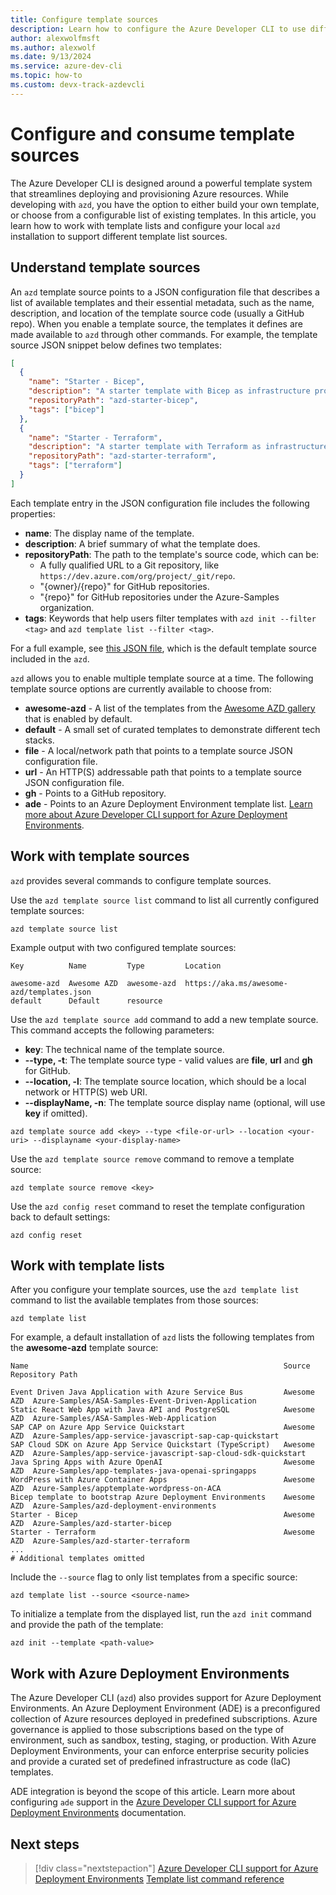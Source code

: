 ```yaml
---
title: Configure template sources
description: Learn how to configure the Azure Developer CLI to use different template sources
author: alexwolfmsft
ms.author: alexwolf
ms.date: 9/13/2024
ms.service: azure-dev-cli
ms.topic: how-to
ms.custom: devx-track-azdevcli
---
```


# Configure and consume template sources

The Azure Developer CLI is designed around a powerful template system that streamlines deploying and provisioning Azure resources. While developing with `azd`, you have the option to either build your own template, or choose from a configurable list of existing templates. In this article, you learn how to work with template lists and configure your local `azd` installation to support different template list sources.

## Understand template sources

An `azd` template source points to a JSON configuration file that describes a list of available templates and their essential metadata, such as the name, description, and location of the template source code (usually a GitHub repo). When you enable a template source, the templates it defines are made available to `azd` through other commands. For example, the template source JSON snippet below defines two templates:

```json
[
  {
    "name": "Starter - Bicep",
    "description": "A starter template with Bicep as infrastructure provider",
    "repositoryPath": "azd-starter-bicep",
    "tags": ["bicep"]
  },
  {
    "name": "Starter - Terraform",
    "description": "A starter template with Terraform as infrastructure provider",
    "repositoryPath": "azd-starter-terraform",
    "tags": ["terraform"]
  }
]
```

Each template entry in the JSON configuration file includes the following properties:

- **name**: The display name of the template.
- **description**: A brief summary of what the template does.
- **repositoryPath**: The path to the template's source code, which can be:
  - A fully qualified URL to a Git repository, like `https://dev.azure.com/org/project/_git/repo`.
  - "{owner}/{repo}" for GitHub repositories.
  - "{repo}" for GitHub repositories under the Azure-Samples organization.
- **tags**: Keywords that help users filter templates with `azd init --filter <tag>` and `azd template list --filter <tag>`.

For a full example, see [this JSON file](https://github.com/Azure/azure-dev/blob/main/cli/azd/resources/templates.json), which is the default template source included in the `azd`.

`azd` allows you to enable multiple template source at a time. The following template source options are currently available to choose from:

- **awesome-azd** - A list of the templates from the [Awesome AZD gallery](https://azure.github.io/awesome-azd) that is enabled by default.
- **default** - A small set of curated templates to demonstrate different tech stacks.
- **file** -  A local/network path that points to a template source JSON configuration file.
- **url** - An HTTP(S) addressable path that points to a template source JSON configuration file.
- **gh** - Points to a GitHub repository.
- **ade** - Points to an Azure Deployment Environment template list. [Learn more about Azure Developer CLI support for Azure Deployment Environments](/azure/developer/azure-developer-cli/ade-integration).

## Work with template sources

`azd` provides several commands to configure template sources.

Use the `azd template source list` command to list all currently configured template sources:

```azdeveloper
azd template source list
```

Example output with two configured template sources:

```output
Key          Name         Type         Location

awesome-azd  Awesome AZD  awesome-azd  https://aka.ms/awesome-azd/templates.json
default      Default      resource
```

Use the `azd template source add` command to add a new template source. This command accepts the following parameters:

- **key**: The technical name of the template source.
- **--type, -t**: The template source type - valid values are **file**, **url** and **gh** for GitHub.
- **--location, -l**: The template source location, which should be a local network or HTTP(S) web URI.
- **--displayName, -n**: The template source display name (optional, will use **key** if omitted).

```azdeveloper
azd template source add <key> --type <file-or-url> --location <your-uri> --displayname <your-display-name>
```

Use the `azd template source remove` command to remove a template source:

```azdeveloper
azd template source remove <key>
```

Use the `azd config reset` command to reset the template configuration back to default settings:

```azdeveloper
azd config reset
```

## Work with template lists

After you configure your template sources, use the `azd template list` command to list the available templates from those sources:

```azdeveloper
azd template list
```

For example, a default installation of `azd` lists the following templates from the **awesome-azd** template source:

```output
Name                                                         Source       Repository Path

Event Driven Java Application with Azure Service Bus         Awesome AZD  Azure-Samples/ASA-Samples-Event-Driven-Application
Static React Web App with Java API and PostgreSQL            Awesome AZD  Azure-Samples/ASA-Samples-Web-Application
SAP CAP on Azure App Service Quickstart                      Awesome AZD  Azure-Samples/app-service-javascript-sap-cap-quickstart
SAP Cloud SDK on Azure App Service Quickstart (TypeScript)   Awesome AZD  Azure-Samples/app-service-javascript-sap-cloud-sdk-quickstart
Java Spring Apps with Azure OpenAI                           Awesome AZD  Azure-Samples/app-templates-java-openai-springapps
WordPress with Azure Container Apps                          Awesome AZD  Azure-Samples/apptemplate-wordpress-on-ACA
Bicep template to bootstrap Azure Deployment Environments    Awesome AZD  Azure-Samples/azd-deployment-environments
Starter - Bicep                                              Awesome AZD  Azure-Samples/azd-starter-bicep
Starter - Terraform                                          Awesome AZD  Azure-Samples/azd-starter-terraform
...
# Additional templates omitted 
```

Include the `--source` flag to only list templates from a specific source:

```azdeveloper
azd template list --source <source-name>
```

To initialize a template from the displayed list, run the `azd init` command and provide the path of the template:

```azdeveloper
azd init --template <path-value>
```

## Work with Azure Deployment Environments

The Azure Developer CLI (`azd`) also provides support for Azure Deployment Environments. An Azure Deployment Environment (ADE) is a preconfigured collection of Azure resources deployed in predefined subscriptions. Azure governance is applied to those subscriptions based on the type of environment, such as sandbox, testing, staging, or production. With Azure Deployment Environments, your can enforce enterprise security policies and provide a curated set of predefined infrastructure as code (IaC) templates.

ADE integration is beyond the scope of this article. Learn more about configuring `ade` support in the [Azure Developer CLI support for Azure Deployment Environments](/azure/developer/azure-developer-cli/ade-integration) documentation.

## Next steps

> [!div class="nextstepaction"]
> [Azure Developer CLI support for Azure Deployment Environments](/azure/developer/azure-developer-cli/ade-integration)
> [Template list command reference](/azure/developer/azure-developer-cli/reference#azd-template)
